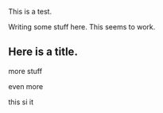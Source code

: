 This is a test.

Writing some stuff here. This seems to work.

## Here is a title.

more stuff

even more

this si it
